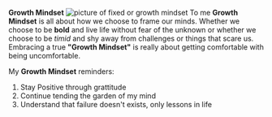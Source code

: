  **Growth Mindset**
![picture of fixed or growth mindset](https://jdmeier.com/wp-content/uploads/2018/12/Growth-Mindset-3.jpg)
To me **Growth Mindset** is all about how we choose to frame our minds. Whether we choose to be **bold** and live life without fear of the unknown or whether we choose to be *timid* and shy away from challenges or things that scare us. Embracing a true **"Growth Mindset"** is really about getting comfortable with being uncomfortable.

My **Growth Mindset** reminders:
1. Stay Positive through grattitude
2. Continue tending the garden of my mind
3. Understand that failure doesn't exists, only lessons in life


